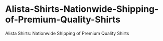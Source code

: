 # Alista-Shirts-Nationwide-Shipping-of-Premium-Quality-Shirts
Alista Shirts: Nationwide Shipping of Premium Quality Shirts
